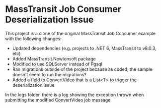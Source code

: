 # MassTransit Job Consumer Deserialization Issue

This project is a clone of the original MassTransit Job Consumer example with the following changes:

- Updated dependencies (e.g. projects to .NET 6, MassTransit to v8.0.3, etc)
- Added MassTransit.Newtonsoft package
- Modified to use SQLServer instead of Pgsql
- Ran migrations outside of the project because as coded, the sample doesn't seem to run the migrations?
- Added a field to ConvertVideo that is a List\<T\> to trigger the deserialization issue

In the logs folder, there is a log showing the exception thrown when submitting the modified ConvertVideo job message.
